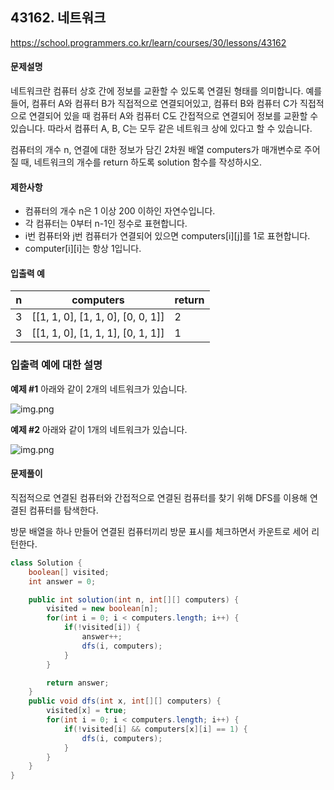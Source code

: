 ## 43162. 네트워크

https://school.programmers.co.kr/learn/courses/30/lessons/43162


#### 문제설명

네트워크란 컴퓨터 상호 간에 정보를 교환할 수 있도록 연결된 형태를 의미합니다. 예를 들어, 컴퓨터 A와 컴퓨터 B가 직접적으로 연결되어있고, 컴퓨터 B와 컴퓨터 C가 직접적으로 연결되어 있을 때 컴퓨터 A와 컴퓨터 C도 간접적으로 연결되어 정보를 교환할 수 있습니다. 따라서 컴퓨터 A, B, C는 모두 같은 네트워크 상에 있다고 할 수 있습니다.

컴퓨터의 개수 n, 연결에 대한 정보가 담긴 2차원 배열 computers가 매개변수로 주어질 때, 네트워크의 개수를 return 하도록 solution 함수를 작성하시오.


#### 제한사항

- 컴퓨터의 개수 n은 1 이상 200 이하인 자연수입니다.
- 각 컴퓨터는 0부터 n-1인 정수로 표현합니다.
- i번 컴퓨터와 j번 컴퓨터가 연결되어 있으면 computers[i][j]를 1로 표현합니다.
- computer[i][i]는 항상 1입니다.


#### 입출력 예

| n | computers                         | return |
|---|-----------------------------------|--------|
| 3 | [[1, 1, 0], [1, 1, 0], [0, 0, 1]] | 2      |
| 3 | [[1, 1, 0], [1, 1, 1], [0, 1, 1]] | 1      |

### 입출력 예에 대한 설명

**예제 #1**
아래와 같이 2개의 네트워크가 있습니다.

![img.png](https://grepp-programmers.s3.amazonaws.com/files/ybm/5b61d6ca97/cc1e7816-b6d7-4649-98e0-e95ea2007fd7.png)

**예제 #2**
아래와 같이 1개의 네트워크가 있습니다.

![img.png](https://grepp-programmers.s3.amazonaws.com/files/ybm/7554746da2/edb61632-59f4-4799-9154-de9ca98c9e55.png)

#### 문제풀이

직접적으로 연결된 컴퓨터와 간접적으로 연결된 컴퓨터를 찾기 위해 DFS를 이용해 연결된 컴퓨터를 탐색한다.

방문 배열을 하나 만들어 연결된 컴퓨터끼리 방문 표시를 체크하면서 카운트로 세어 리턴한다. 

```java
class Solution {
    boolean[] visited;
    int answer = 0;

    public int solution(int n, int[][] computers) {
        visited = new boolean[n];
        for(int i = 0; i < computers.length; i++) {
            if(!visited[i]) {
                answer++;
                dfs(i, computers);
            }
        }

        return answer;
    }
    public void dfs(int x, int[][] computers) {
        visited[x] = true;
        for(int i = 0; i < computers.length; i++) {
            if(!visited[i] && computers[x][i] == 1) {
                dfs(i, computers);
            }
        }
    }
}
```

